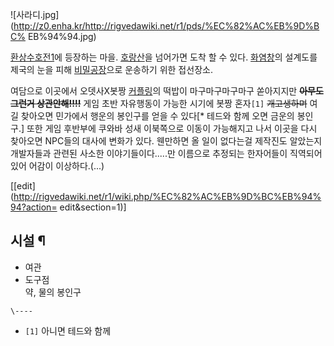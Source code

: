 ![사라디.jpg](http://z0.enha.kr/http://rigvedawiki.net/r1/pds/%EC%82%AC%EB%9D%BC%
EB%94%94.jpg)

[환상수호전1](%ED%99%98%EC%83%81%EC%88%98%ED%98%B8%EC%A0%841.md)에 등장하는 마을.
[호랑산](%ED%98%B8%EB%9E%91%EC%82%B0.md)을 넘어가면 도착 할 수 있다.
[화염창](%ED%99%94%EC%97%BC%EC%B0%BD.md)의 설계도를 제국의 눈을 피해
[비밀공장](%EB%B9%84%EB%B0%80%EA%B3%B5%EC%9E%A5.md)으로 운송하기 위한 접선장소.

여담으로 이곳에서 오뎃사X봇짱 [커플링](%EC%BB%A4%ED%94%8C%EB%A7%81.md)의 떡밥이 마구마구마구마구 쏟아지지만
**<del>아무도 그런거 상관안해!!!!</del>** 게임 초반 자유행동이 가능한 시기에 봇짱 혼자`[1]`
<del>개고생하며</del> 여길 찾아오면 민가에서 행운의 봉인구를 얻을 수 있다[* 테드와 함께 오면 금운의 봉인구.] 또한 게임
후반부에 쿠와바 성새 이북쪽으로 이동이 가능해지고 나서 이곳을 다시 찾아오면 NPC들의 대사에 변화가 있다. 웬만하면 올 일이 없다는걸
제작진도 알았는지 개발자들과 관련된 사소한 이야기들이다.....만 이름으로 추정되는 한자어들이 직역되어 있어 어감이 이상하다.(...)

[[edit](http://rigvedawiki.net/r1/wiki.php/%EC%82%AC%EB%9D%BC%EB%94%94?action=
edit&section=1)]

## 시설 ¶

  * 여관
  * 도구점  
약, 물의 봉인구

`\----`

  * `[1]` 아니면 테드와 함께

